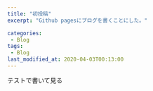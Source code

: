 ```yaml
---
title: "初投稿"
excerpt: "Github pagesにブログを書くことにした。"

categories:
 - Blog
tags:
 - Blog
last_modified_at: 2020-04-03T00:13:00
---
```


テストで書いて見る
